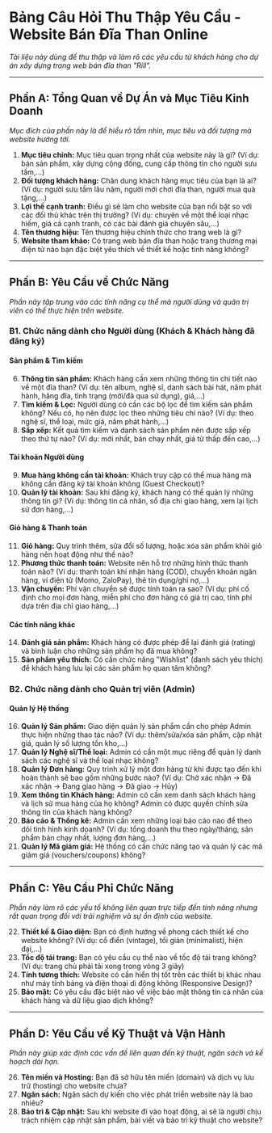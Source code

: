 # Bảng Câu Hỏi Thu Thập Yêu Cầu - Website Bán Đĩa Than Online

*Tài liệu này dùng để thu thập và làm rõ các yêu cầu từ khách hàng cho dự án xây dựng trang web bán đĩa than "Rill".*

---

## Phần A: Tổng Quan về Dự Án và Mục Tiêu Kinh Doanh

*Mục đích của phần này là để hiểu rõ tầm nhìn, mục tiêu và đối tượng mà website hướng tới.*

1.  **Mục tiêu chính:** Mục tiêu quan trọng nhất của website này là gì? (Ví dụ: bán sản phẩm, xây dựng cộng đồng, cung cấp thông tin cho người sưu tầm,...)
2.  **Đối tượng khách hàng:** Chân dung khách hàng mục tiêu của bạn là ai? (Ví dụ: người sưu tầm lâu năm, người mới chơi đĩa than, người mua quà tặng,...)
3.  **Lợi thế cạnh tranh:** Điều gì sẽ làm cho website của bạn nổi bật so với các đối thủ khác trên thị trường? (Ví dụ: chuyên về một thể loại nhạc hiếm, giá cả cạnh tranh, có các bài đánh giá chuyên sâu,...)
4.  **Tên thương hiệu:** Tên thương hiệu chính thức cho trang web là gì?
5.  **Website tham khảo:** Có trang web bán đĩa than hoặc trang thương mại điện tử nào bạn đặc biệt yêu thích về thiết kế hoặc tính năng không?

---

## Phần B: Yêu Cầu về Chức Năng

*Phần này tập trung vào các tính năng cụ thể mà người dùng và quản trị viên có thể thực hiện trên website.*

### B1. Chức năng dành cho Người dùng (Khách & Khách hàng đã đăng ký)

#### Sản phẩm & Tìm kiếm
6.  **Thông tin sản phẩm:** Khách hàng cần xem những thông tin chi tiết nào về một đĩa than? (Ví dụ: tên album, nghệ sĩ, danh sách bài hát, năm phát hành, hãng đĩa, tình trạng (mới/đã qua sử dụng), giá,...)
7.  **Tìm kiếm & Lọc:** Người dùng có cần các bộ lọc để tìm kiếm sản phẩm không? Nếu có, họ nên được lọc theo những tiêu chí nào? (Ví dụ: theo nghệ sĩ, thể loại, mức giá, năm phát hành,...)
8.  **Sắp xếp:** Kết quả tìm kiếm và danh sách sản phẩm nên được sắp xếp theo thứ tự nào? (Ví dụ: mới nhất, bán chạy nhất, giá từ thấp đến cao,...)

#### Tài khoản Người dùng
9.  **Mua hàng không cần tài khoản:** Khách truy cập có thể mua hàng mà không cần đăng ký tài khoản không (Guest Checkout)?
10. **Quản lý tài khoản:** Sau khi đăng ký, khách hàng có thể quản lý những thông tin gì? (Ví dụ: thông tin cá nhân, sổ địa chỉ giao hàng, xem lại lịch sử đơn hàng,...)

#### Giỏ hàng & Thanh toán
11. **Giỏ hàng:** Quy trình thêm, sửa đổi số lượng, hoặc xóa sản phẩm khỏi giỏ hàng nên hoạt động như thế nào?
12. **Phương thức thanh toán:** Website nên hỗ trợ những hình thức thanh toán nào? (Ví dụ: thanh toán khi nhận hàng (COD), chuyển khoản ngân hàng, ví điện tử (Momo, ZaloPay), thẻ tín dụng/ghi nợ,...)
13. **Vận chuyển:** Phí vận chuyển sẽ được tính toán ra sao? (Ví dụ: phí cố định cho mọi đơn hàng, miễn phí cho đơn hàng có giá trị cao, tính phí dựa trên địa chỉ giao hàng,...)

#### Các tính năng khác
14. **Đánh giá sản phẩm:** Khách hàng có được phép để lại đánh giá (rating) và bình luận cho những sản phẩm họ đã mua không?
15. **Sản phẩm yêu thích:** Có cần chức năng "Wishlist" (danh sách yêu thích) để khách hàng lưu lại các sản phẩm họ quan tâm không?

### B2. Chức năng dành cho Quản trị viên (Admin)

#### Quản lý Hệ thống
16. **Quản lý Sản phẩm:** Giao diện quản lý sản phẩm cần cho phép Admin thực hiện những thao tác nào? (Ví dụ: thêm/sửa/xóa sản phẩm, cập nhật giá, quản lý số lượng tồn kho,...)
17. **Quản lý Nghệ sĩ/Thể loại:** Admin có cần một mục riêng để quản lý danh sách các nghệ sĩ và thể loại nhạc không?
18. **Quản lý Đơn hàng:** Quy trình xử lý một đơn hàng từ khi được tạo đến khi hoàn thành sẽ bao gồm những bước nào? (Ví dụ: Chờ xác nhận → Đã xác nhận → Đang giao hàng → Đã giao → Hủy)
19. **Xem thông tin Khách hàng:** Admin có cần xem danh sách khách hàng và lịch sử mua hàng của họ không? Admin có được quyền chỉnh sửa thông tin của khách hàng không?
20. **Báo cáo & Thống kê:** Admin cần xem những loại báo cáo nào để theo dõi tình hình kinh doanh? (Ví dụ: tổng doanh thu theo ngày/tháng, sản phẩm bán chạy nhất, lượng đơn hàng,...)
21. **Quản lý Mã giảm giá:** Hệ thống có cần chức năng tạo và quản lý các mã giảm giá (vouchers/coupons) không?

---

## Phần C: Yêu Cầu Phi Chức Năng

*Phần này làm rõ các yếu tố không liên quan trực tiếp đến tính năng nhưng rất quan trọng đối với trải nghiệm và sự ổn định của website.*

22. **Thiết kế & Giao diện:** Bạn có định hướng về phong cách thiết kế cho website không? (Ví dụ: cổ điển (vintage), tối giản (minimalist), hiện đại,...)
23. **Tốc độ tải trang:** Bạn có yêu cầu cụ thể nào về tốc độ tải trang không? (Ví dụ: trang chủ phải tải xong trong vòng 3 giây)
24. **Tính tương thích:** Website có cần hiển thị tốt trên các thiết bị khác nhau như máy tính bảng và điện thoại di động không (Responsive Design)?
25. **Bảo mật:** Có yêu cầu đặc biệt nào về việc bảo mật thông tin cá nhân của khách hàng và dữ liệu giao dịch không?

---

## Phần D: Yêu Cầu về Kỹ Thuật và Vận Hành

*Phần này giúp xác định các vấn đề liên quan đến kỹ thuật, ngân sách và kế hoạch dài hạn.*

26. **Tên miền và Hosting:** Bạn đã sở hữu tên miền (domain) và dịch vụ lưu trữ (hosting) cho website chưa?
27. **Ngân sách:** Ngân sách dự kiến cho việc phát triển website này là bao nhiêu?
28. **Bảo trì & Cập nhật:** Sau khi website đi vào hoạt động, ai sẽ là người chịu trách nhiệm cập nhật sản phẩm, bài viết và bảo trì kỹ thuật cho website?
